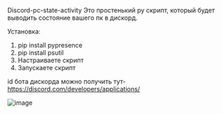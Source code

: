 Discord-pc-state-activity
Это простенький py скрипт, который будет выводить состояние вашего пк в дискорд.

Установка:
1. pip install pypresence
2. pip install psutil
3. Настраиваете скрипт
4. Запускаете скрипт

id бота дискорда можно получить тут-https://discord.com/developers/applications/

![image](https://user-images.githubusercontent.com/128633248/232321429-53a12835-4e02-411a-bbb6-4269ba67c14f.png)

